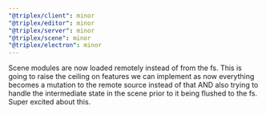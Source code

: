 ```yaml
---
"@triplex/client": minor
"@triplex/editor": minor
"@triplex/server": minor
"@triplex/scene": minor
"@triplex/electron": minor
---
```


Scene modules are now loaded remotely instead of from the fs. This is going to
raise the ceiling on features we can implement as now everything becomes a
mutation to the remote source instead of that AND also trying to handle the
intermediate state in the scene prior to it being flushed to the fs. Super
excited about this.
